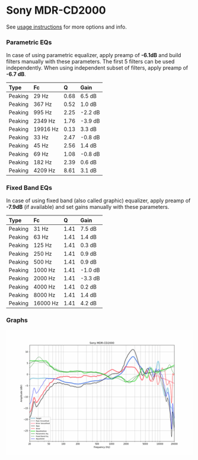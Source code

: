 # Sony MDR-CD2000
See [usage instructions](https://github.com/jaakkopasanen/AutoEq#usage) for more options and info.

### Parametric EQs
In case of using parametric equalizer, apply preamp of **-6.1dB** and build filters manually
with these parameters. The first 5 filters can be used independently.
When using independent subset of filters, apply preamp of **-6.7 dB**.

| Type    | Fc       |    Q | Gain    |
|:--------|:---------|:-----|:--------|
| Peaking | 29 Hz    | 0.68 | 6.5 dB  |
| Peaking | 367 Hz   | 0.52 | 1.0 dB  |
| Peaking | 995 Hz   | 2.25 | -2.2 dB |
| Peaking | 2349 Hz  | 1.76 | -3.9 dB |
| Peaking | 19916 Hz | 0.13 | 3.3 dB  |
| Peaking | 33 Hz    | 2.47 | -0.8 dB |
| Peaking | 45 Hz    | 2.56 | 1.4 dB  |
| Peaking | 69 Hz    | 1.08 | -0.8 dB |
| Peaking | 182 Hz   | 2.39 | 0.6 dB  |
| Peaking | 4209 Hz  | 8.61 | 3.1 dB  |

### Fixed Band EQs
In case of using fixed band (also called graphic) equalizer, apply preamp of **-7.9dB**
(if available) and set gains manually with these parameters.

| Type    | Fc       |    Q | Gain    |
|:--------|:---------|:-----|:--------|
| Peaking | 31 Hz    | 1.41 | 7.5 dB  |
| Peaking | 63 Hz    | 1.41 | 1.4 dB  |
| Peaking | 125 Hz   | 1.41 | 0.3 dB  |
| Peaking | 250 Hz   | 1.41 | 0.9 dB  |
| Peaking | 500 Hz   | 1.41 | 0.9 dB  |
| Peaking | 1000 Hz  | 1.41 | -1.0 dB |
| Peaking | 2000 Hz  | 1.41 | -3.3 dB |
| Peaking | 4000 Hz  | 1.41 | 0.2 dB  |
| Peaking | 8000 Hz  | 1.41 | 1.4 dB  |
| Peaking | 16000 Hz | 1.41 | 4.2 dB  |

### Graphs
![](./Sony%20MDR-CD2000.png)